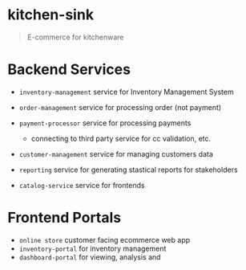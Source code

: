 # kitchen-sink

> E-commerce for kitchenware

# Backend Services

- `inventory-management` service for Inventory Management System
- `order-management` service for processing order (not payment)
- `payment-processor` service for processing payments 
  - connecting to third party service for cc validation, etc.

- `customer-management` service for managing customers data 
- `reporting` service for generating stastical reports for stakeholders
- `catalog-service` service for frontends 

# Frontend Portals

- `online store` customer facing ecommerce web app
- `inventory-portal` for inventory management
- `dashboard-portal` for viewing, analysis and 

